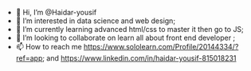 - 👋 Hi, I’m @Haidar-yousif
- 👀 I’m interested in data science and web design;
- 🌱 I’m currently learning advanced html/css to master it then go to JS;
- 💞️ I’m looking to collaborate on learn all about front end developer ;
- 📫 How to reach me https://www.sololearn.com/Profile/20144334/?ref=app;
 and https://www.linkedin.com/in/haidar-yousif-815018231
<!---
Haidar-yousif/Haidar-yousif is a ✨ special ✨ repository because its `README.md` (this file) appears on your GitHub profile.
You can click the Preview link to take a look at your changes.
--->
